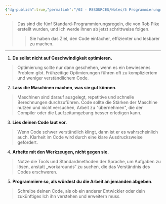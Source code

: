 ```yaml
---
{"dg-publish":true,"permalink":"/02 - RESOURCES/Notes/5 Programmierungregeln/","tags":["code","code/algorithmus"],"noteIcon":"","updated":"2024-11-04T08:49:48.000+01:00"}
---
```


>Das sind die fünf Standard-Programmierungsregeln, die von Rob Pike erstellt wurden, und ich werde ihnen ab jetzt schrittweise folgen.  
>>Sie haben das Ziel, den Code einfacher, effizienter und lesbarer zu machen.
___

1. **Du sollst nicht auf Geschwindigkeit optimieren.**

>	Optimierung sollte nur dann geschehen, wenn es ein bewiesenes Problem gibt.
>	Frühzeitige Optimierungen führen oft zu kompliziertem und weniger verständlichem Code.

2. **Lass die Maschinen machen, was sie gut können.**
    
>	Maschinen sind darauf ausgelegt, repetitive und schnelle Berechnungen durchzuführen. 
>	Code sollte die Stärken der Maschine nutzen und nicht versuchen, 
>	Arbeit zu "übernehmen", die der Compiler oder die Laufzeitumgebung besser erledigen kann.

3. **Lies deinen Code laut vor.**
    
>	Wenn Code schwer verständlich klingt, dann ist er es wahrscheinlich auch.
>	Klarheit im Code wird durch eine klare Ausdrucksweise gefördert.

4. **Arbeite mit den Werkzeugen, nicht gegen sie.**
    
>	Nutze die Tools und Standardmethoden der Sprache, um Aufgaben zu lösen, anstatt „workarounds“ zu suchen, die das Verständnis des Codes erschweren.

5. **Programmiere so, als würdest du die Arbeit an jemanden abgeben.**
    
>	Schreibe deinen Code, als ob ein anderer Entwickler oder dein zukünftiges Ich ihn verstehen und erweitern muss.